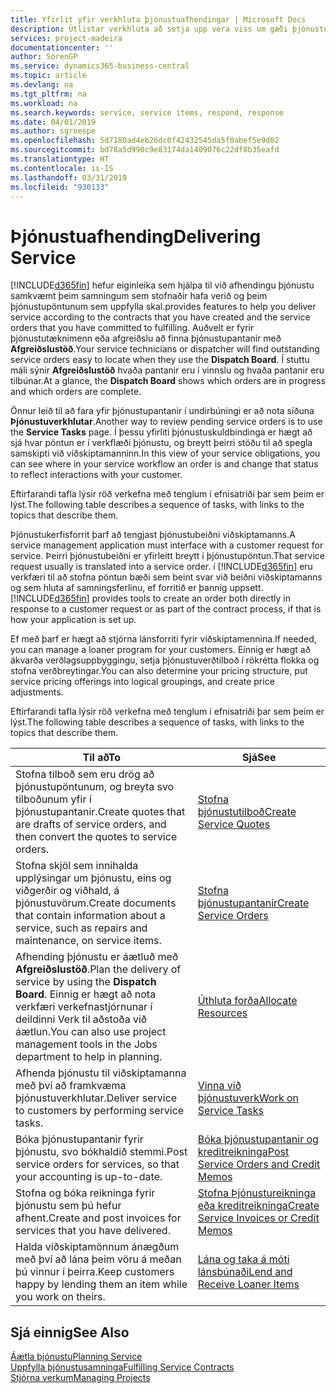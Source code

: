 ```yaml
---
title: Yfirlit yfir verkhluta þjónustuafhendingar | Microsoft Docs
description: Útlistar verkhluta að setja upp vera viss um gæði þjónustuafhendingar og uppfylla samkomulag við viðskiptamenn.
services: project-madeira
documentationcenter: ''
author: SorenGP
ms.service: dynamics365-business-central
ms.topic: article
ms.devlang: na
ms.tgt_pltfrm: na
ms.workload: na
ms.search.keywords: service, service items, respond, response
ms.date: 04/01/2019
ms.author: sgroespe
ms.openlocfilehash: 5d7180ad4eb26dc0f42432545da5f0abef5e9d02
ms.sourcegitcommit: bd78a5d990c9e83174da1409076c22df8b35eafd
ms.translationtype: HT
ms.contentlocale: is-IS
ms.lasthandoff: 03/31/2019
ms.locfileid: "930133"
---
```

# <a name="delivering-service"></a><span data-ttu-id="f5c82-103">Þjónustuafhending</span><span class="sxs-lookup"><span data-stu-id="f5c82-103">Delivering Service</span></span>
[!INCLUDE[d365fin](includes/d365fin_md.md)] <span data-ttu-id="f5c82-104">hefur eiginleika sem hjálpa til við afhendingu þjónustu samkvæmt þeim samningum sem stofnaðir hafa verið og þeim þjónustupöntunum sem uppfylla skal.</span><span class="sxs-lookup"><span data-stu-id="f5c82-104">provides features to help you deliver service according to the contracts that you have created and the service orders that you have committed to fulfilling.</span></span> <span data-ttu-id="f5c82-105">Auðvelt er fyrir þjónustutæknimenn eða afgreiðslu að finna þjónustupantanir með **Afgreiðslustöð**.</span><span class="sxs-lookup"><span data-stu-id="f5c82-105">Your service technicians or dispatcher will find outstanding service orders easy to locate when they use the **Dispatch Board**.</span></span> <span data-ttu-id="f5c82-106">Í stuttu máli sýnir **Afgreiðslustöð** hvaða pantanir eru í vinnslu og hvaða pantanir eru tilbúnar.</span><span class="sxs-lookup"><span data-stu-id="f5c82-106">At a glance, the **Dispatch Board** shows which orders are in progress and which orders are complete.</span></span>  
  
<span data-ttu-id="f5c82-107">Önnur leið til að fara yfir þjónustupantanir í undirbúningi er að nota síðuna **Þjónustuverkhlutar**.</span><span class="sxs-lookup"><span data-stu-id="f5c82-107">Another way to review pending service orders is to use the **Service Tasks** page.</span></span> <span data-ttu-id="f5c82-108">Í þessu yfirliti þjónustuskuldbindinga er hægt að sjá hvar pöntun er í verkflæði þjónustu, og breytt þeirri stöðu til að spegla samskipti við viðskiptamanninn.</span><span class="sxs-lookup"><span data-stu-id="f5c82-108">In this view of your service obligations, you can see where in your service workflow an order is and change that status to reflect interactions with your customer.</span></span>  
  
<span data-ttu-id="f5c82-109">Eftirfarandi tafla lýsir röð verkefna með tenglum í efnisatriði þar sem þeim er lýst.</span><span class="sxs-lookup"><span data-stu-id="f5c82-109">The following table describes a sequence of tasks, with links to the topics that describe them.</span></span>   

<span data-ttu-id="f5c82-110">Þjónustukerfisforrit þarf að tengjast þjónustubeiðni viðskiptamanns.</span><span class="sxs-lookup"><span data-stu-id="f5c82-110">A service management application must interface with a customer request for service.</span></span> <span data-ttu-id="f5c82-111">Þeirri þjónustubeiðni er yfirleitt breytt í þjónustupöntun.</span><span class="sxs-lookup"><span data-stu-id="f5c82-111">That service request usually is translated into a service order.</span></span> <span data-ttu-id="f5c82-112">í [!INCLUDE[d365fin](includes/d365fin_md.md)] eru verkfæri til að stofna pöntun bæði sem beint svar við beiðni viðskiptamanns og sem hluta af samningsferlinu, ef forritið er þannig uppsett.</span><span class="sxs-lookup"><span data-stu-id="f5c82-112">[!INCLUDE[d365fin](includes/d365fin_md.md)] provides tools to create an order both directly in response to a customer request or as part of the contract process, if that is how your application is set up.</span></span>  
  
<span data-ttu-id="f5c82-113">Ef með þarf er hægt að stjórna lánsforriti fyrir viðskiptamennina.</span><span class="sxs-lookup"><span data-stu-id="f5c82-113">If needed, you can manage a loaner program for your customers.</span></span> <span data-ttu-id="f5c82-114">Einnig er hægt að ákvarða verðlagsuppbyggingu, setja þjónustuverðtilboð í rökrétta flokka og stofna verðbreytingar.</span><span class="sxs-lookup"><span data-stu-id="f5c82-114">You can also determine your pricing structure, put service pricing offerings into logical groupings, and create price adjustments.</span></span>  
  
<span data-ttu-id="f5c82-115">Eftirfarandi tafla lýsir röð verkefna með tenglum í efnisatriði þar sem þeim er lýst.</span><span class="sxs-lookup"><span data-stu-id="f5c82-115">The following table describes a sequence of tasks, with links to the topics that describe them.</span></span>   
  
|<span data-ttu-id="f5c82-116">**Til að**</span><span class="sxs-lookup"><span data-stu-id="f5c82-116">**To**</span></span>|<span data-ttu-id="f5c82-117">**Sjá**</span><span class="sxs-lookup"><span data-stu-id="f5c82-117">**See**</span></span>|  
|------------|-------------|  
|<span data-ttu-id="f5c82-118">Stofna tilboð sem eru drög að þjónustupöntunum, og breyta svo tilboðunum yfir í þjónustupantanir.</span><span class="sxs-lookup"><span data-stu-id="f5c82-118">Create quotes that are drafts of service orders, and then convert the quotes to service orders.</span></span>|[<span data-ttu-id="f5c82-119">Stofna þjónustutilboð</span><span class="sxs-lookup"><span data-stu-id="f5c82-119">Create Service Quotes</span></span>](service-how-to-create-service-quotes.md)|
|<span data-ttu-id="f5c82-120">Stofna skjöl sem innihalda upplýsingar um þjónustu, eins og viðgerðir og viðhald, á þjónustuvörum.</span><span class="sxs-lookup"><span data-stu-id="f5c82-120">Create documents that contain information about a service, such as repairs and maintenance, on service items.</span></span>|[<span data-ttu-id="f5c82-121">Stofna þjónustupantanir</span><span class="sxs-lookup"><span data-stu-id="f5c82-121">Create Service Orders</span></span>](service-how-to-create-service-orders.md)|
|<span data-ttu-id="f5c82-122">Afhending þjónustu er áætluð með **Afgreiðslustöð**.</span><span class="sxs-lookup"><span data-stu-id="f5c82-122">Plan the delivery of service by using the **Dispatch Board**.</span></span> <span data-ttu-id="f5c82-123">Einnig er hægt að nota verkfæri verkefnastjórnunar í deildinni Verk til aðstoða við áætlun.</span><span class="sxs-lookup"><span data-stu-id="f5c82-123">You can also use project management tools in the Jobs department to help in planning.</span></span>|[<span data-ttu-id="f5c82-124">Úthluta forða</span><span class="sxs-lookup"><span data-stu-id="f5c82-124">Allocate Resources</span></span>](service-how-to-allocate-resources.md)|  
|<span data-ttu-id="f5c82-125">Afhenda þjónustu til viðskiptamanna með því að framkvæma þjónustuverkhlutar.</span><span class="sxs-lookup"><span data-stu-id="f5c82-125">Deliver service to customers by performing service tasks.</span></span>|[<span data-ttu-id="f5c82-126">Vinna við þjónustuverk</span><span class="sxs-lookup"><span data-stu-id="f5c82-126">Work on Service Tasks</span></span>](service-how-to-work-on-service-tasks.md)|  
|<span data-ttu-id="f5c82-127">Bóka þjónustupantanir fyrir þjónustu, svo bókhaldið stemmi.</span><span class="sxs-lookup"><span data-stu-id="f5c82-127">Post service orders for services, so that your accounting is up-to-date.</span></span>|[<span data-ttu-id="f5c82-128">Bóka þjónustupantanir og kreditreikninga</span><span class="sxs-lookup"><span data-stu-id="f5c82-128">Post Service Orders and Credit Memos</span></span>](service-how-to-post-service-orders.md)|  
|<span data-ttu-id="f5c82-129">Stofna og bóka reikninga fyrir þjónustu sem þú hefur afhent.</span><span class="sxs-lookup"><span data-stu-id="f5c82-129">Create and post invoices for services that you have delivered.</span></span>|[<span data-ttu-id="f5c82-130">Stofna Þjónustureikninga eða kreditreikninga</span><span class="sxs-lookup"><span data-stu-id="f5c82-130">Create Service Invoices or Credit Memos</span></span>](service-how-create-invoices.md)|  
|<span data-ttu-id="f5c82-131">Halda viðskiptamönnum ánægðum með því að lána þeim vöru á meðan þú vinnur í þeirra.</span><span class="sxs-lookup"><span data-stu-id="f5c82-131">Keep customers happy by lending them an item while you work on theirs.</span></span>| [<span data-ttu-id="f5c82-132">Lána og taka á móti lánsbúnaði</span><span class="sxs-lookup"><span data-stu-id="f5c82-132">Lend and Receive Loaner Items</span></span>](service-how-to-lend-receive-loaners.md)|
  
## <a name="see-also"></a><span data-ttu-id="f5c82-133">Sjá einnig</span><span class="sxs-lookup"><span data-stu-id="f5c82-133">See Also</span></span>  
[<span data-ttu-id="f5c82-134">Áætla þjónustu</span><span class="sxs-lookup"><span data-stu-id="f5c82-134">Planning Service</span></span>](service-plan-service.md)  
[<span data-ttu-id="f5c82-135">Uppfylla þjónustusamninga</span><span class="sxs-lookup"><span data-stu-id="f5c82-135">Fulfilling Service Contracts</span></span>](service-fulfill-service-contracts.md)  
[<span data-ttu-id="f5c82-136">Stjórna verkum</span><span class="sxs-lookup"><span data-stu-id="f5c82-136">Managing Projects</span></span>](projects-manage-projects.md)  
